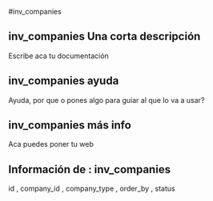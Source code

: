 #inv_companies
## inv_companies Una corta descripción
Escribe aca tu documentación

## inv_companies ayuda
Ayuda, por que o pones algo para guiar al que lo va a usar?

## inv_companies más info
Aca puedes poner tu web

## Información de : inv_companies 
id , 
  company_id , 
  company_type , 
  order_by , 
  status 
  